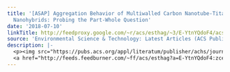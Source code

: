 ```yaml
---
title: '[ASAP] Aggregation Behavior of Multiwalled Carbon Nanotube-Titanium Dioxide
  Nanohybrids: Probing the Part-Whole Question'
date: '2018-07-10'
linkTitle: http://feedproxy.google.com/~r/acs/esthag/~3/E-YtnYQdoF4/acs.est.7b05826
source: 'Environmental Science & Technology: Latest Articles (ACS Publications)'
description: |-
  <p><img src="https://pubs.acs.org/appl/literatum/publisher/achs/journals/content/esthag/0/esthag.ahead-of-print/acs.est.7b05826/20180709/images/medium/es-2017-05826j_0006.gif" alt="TOC Graphic"/></p><div><cite>Environmental Science & Technology</cite></div><div>DOI: 10.1021/acs.est.7b05826</div><div class="feedflare">
  <a href="http://feeds.feedburner.com/~ff/acs/esthag?a=E-YtnYQdoF4:zceCCwT4oPA:yIl2AUoC8zA"><img src="http://feeds.feedburner.com/~ff/acs/esthag?d=yIl2AUoC8zA" border="0"></img></a>
---
```


